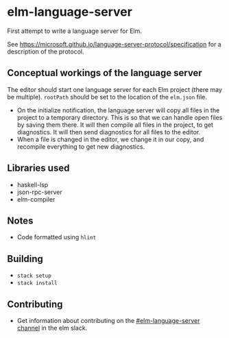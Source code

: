 # elm-language-server

First attempt to write a language server for Elm.

See https://microsoft.github.io/language-server-protocol/specification for
a description of the protocol.

## Conceptual workings of the language server
The editor should start one language server for each Elm project (there may be multiple). `rootPath` should be set to the location of the `elm.json` file.
* On the initialize notification, the language server will copy all files in the project to a temporary directory. This is so that we can handle open files by saving them there. It will then compile all files in the project, to get diagnostics. It will then send diagnostics for all files to the editor.
* When a file is changed in the editor, we change it in our copy, and recompile everything to get new diagnostics.

## Libraries used
* haskell-lsp
* json-rpc-server
* elm-compiler

## Notes
* Code formatted using `hlint`

## Building
* `stack setup`
* `stack install`

## Contributing
* Get information about contributing on the [\#elm-language-server channel](https://elmlang.slack.com/messages/elm-language-server) in the elm slack.